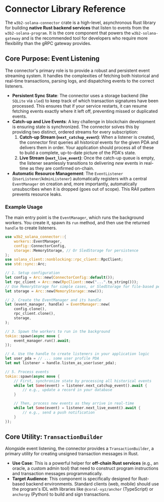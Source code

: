 # Connector Library Reference

The `w3b2-solana-connector` crate is a high-level, asynchronous Rust library for building **native Rust backend services** that listen to events from the `w3b2-solana-program`. It is the core component that powers the `w3b2-solana-gateway` and is the recommended tool for developers who require more flexibility than the gRPC gateway provides.

## Core Purpose: Event Listening

The connector's primary role is to provide a robust and persistent event streaming system. It handles the complexities of fetching both historical and real-time transactions, parsing logs, and dispatching events to the correct listeners.

-   **Persistent Sync State**: The connector uses a storage backend (like `SQLite` via `sled`) to keep track of which transaction signatures have been processed. This ensures that if your service restarts, it can resume fetching events exactly where it left off, preventing missed or duplicated events.
-   **Catch-up and Live Events**: A key challenge in blockchain development is ensuring state is synchronized. The connector solves this by providing two distinct, ordered streams for every subscription:
    1.  **Catch-up Stream (`next_catchup_event`)**: When a listener is created, the connector first queries all *historical* events for the given PDA and delivers them in order. Your application should process all of these to build a complete, up-to-date picture of the PDA's state.
    2.  **Live Stream (`next_live_event`)**: Once the catch-up queue is empty, the listener seamlessly transitions to delivering *new* events in real-time as they are confirmed on-chain.
-   **Automatic Resource Management**: The `EventListener` (`UserListener`/`AdminListener`) automatically registers with a central `EventManager` on creation and, more importantly, automatically unsubscribes when it is dropped (goes out of scope). This RAII pattern prevents resource leaks.

### Example Usage

The main entry point is the `EventManager`, which runs the background workers. You create it, spawn its `run` method, and then use the returned `handle` to create listeners.

```rust
use w3b2_solana_connector::{
    workers::EventManager,
    config::ConnectorConfig,
    storage::MemoryStorage, // Or SledStorage for persistence
};
use solana_client::nonblocking::rpc_client::RpcClient;
use std::sync::Arc;

// 1. Setup configuration
let config = Arc::new(ConnectorConfig::default());
let rpc_client = Arc::new(RpcClient::new("...".to_string()));
// Use MemoryStorage for simple cases, or SledStorage for file-based persistence
let storage = Arc::new(MemoryStorage::new());

// 2. Create the EventManager and its handle
let (event_manager, handle) = EventManager::new(
    config.clone(),
    rpc_client.clone(),
    storage,
);

// 3. Spawn the workers to run in the background
tokio::spawn(async move {
    event_manager.run().await;
});

// 4. Use the handle to create listeners in your application logic
let user_pda = // ... some user profile PDA
let mut listener = handle.listen_as_user(user_pda);

// 5. Process events
tokio::spawn(async move {
    // First, synchronize state by processing all historical events
    while let Some(event) = listener.next_catchup_event().await {
        // e.g., update a record in your database
    }

    // Then, process new events as they arrive in real-time
    while let Some(event) = listener.next_live_event().await {
        // e.g., send a push notification
    }
});
```

## Core Utility: `TransactionBuilder`

Alongside event listening, the connector provides a `TransactionBuilder`, a primary utility for creating unsigned transaction messages in Rust.

-   **Use Case**: This is a powerful helper for **off-chain Rust services** (e.g., an oracle, a custom admin tool) that need to construct program instructions and transaction messages programmatically.
-   **Target Audience**: This component is specifically designed for Rust-based backend environments. Standard clients (web, mobile) should use the program's IDL with libraries like `@coral-xyz/anchor` (TypeScript) or `anchorpy` (Python) to build and sign transactions.